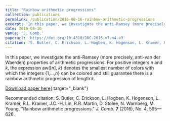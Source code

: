 ```yaml
---
title: "Rainbow arithmetic progressions"
collection: publications
permalink: /publication/2016-08-16-rainbow-arithmetic-progressions
excerpt: 'In this paper, we investigate the anti-Ramsey (more precisely, anti-van der Waerden) properties of arithmetic progressions. For positive integers <i>n</i> and <i>k</i>, the expression aw([<i>n</i>], <i>k</i>) denotes the smallest number of colors with which the integers {1,…,<i>n</i>} can be colored and still guarantee there is a rainbow arithmetic progression of length <i>k</i>. '
date: 2016-08-16
venue: 'J. Comb.'
paperurl: 'https://doi.org/10.4310/JOC.2016.v7.n4.a3'
citation: 'S. Butler, C. Erickson, L. Hogben, K. Hogenson, L. Kramer, R.L. Kramer, J.C.-H. Lin, R.R. Martin, D. Stolee, N. Warnberg, M. Young. &quot;Rainbow arithmetic progressions.&quot; <i>J. Comb.</i> <b>7</b> (2016), No. 4, 595—626.'
---
```

In this paper, we investigate the anti-Ramsey (more precisely, anti-van der Waerden) properties of arithmetic progressions. For positive integers <i>n</i> and <i>k</i>, the expression aw([<i>n</i>], <i>k</i>) denotes the smallest number of colors with which the integers {1,…,<i>n</i>} can be colored and still guarantee there is a rainbow arithmetic progression of length <i>k</i>. 

[Download paper here](https://doi.org/10.4310/JOC.2016.v7.n4.a3){:target="_blank"}

Recommended citation: S. Butler, C. Erickson, L. Hogben, K. Hogenson, L. Kramer, R.L. Kramer, J.C.-H. Lin, R.R. Martin, D. Stolee, N. Warnberg, M. Young. "Rainbow arithmetic progressions." <i>J. Comb.</i> <b>7</b> (2016), No. 4, 595—626.